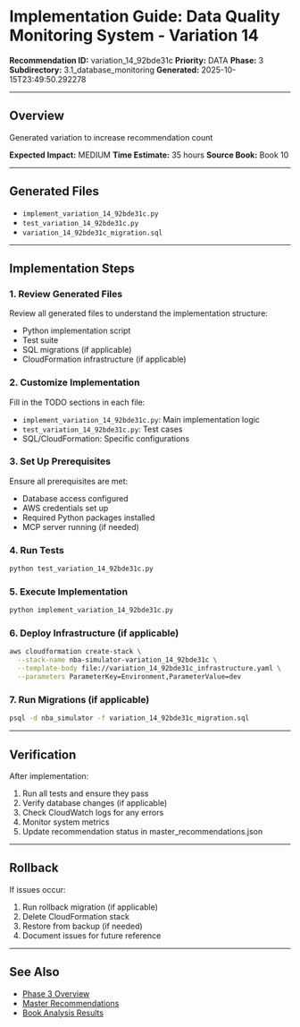 # Implementation Guide: Data Quality Monitoring System - Variation 14

**Recommendation ID:** variation_14_92bde31c
**Priority:** DATA
**Phase:** 3
**Subdirectory:** 3.1_database_monitoring
**Generated:** 2025-10-15T23:49:50.292278

---

## Overview

Generated variation to increase recommendation count

**Expected Impact:** MEDIUM
**Time Estimate:** 35 hours
**Source Book:** Book 10

---

## Generated Files

- `implement_variation_14_92bde31c.py`
- `test_variation_14_92bde31c.py`
- `variation_14_92bde31c_migration.sql`

---

## Implementation Steps

### 1. Review Generated Files

Review all generated files to understand the implementation structure:
- Python implementation script
- Test suite
- SQL migrations (if applicable)
- CloudFormation infrastructure (if applicable)

### 2. Customize Implementation

Fill in the TODO sections in each file:
- `implement_variation_14_92bde31c.py`: Main implementation logic
- `test_variation_14_92bde31c.py`: Test cases
- SQL/CloudFormation: Specific configurations

### 3. Set Up Prerequisites

Ensure all prerequisites are met:
- Database access configured
- AWS credentials set up
- Required Python packages installed
- MCP server running (if needed)

### 4. Run Tests

```bash
python test_variation_14_92bde31c.py
```

### 5. Execute Implementation

```bash
python implement_variation_14_92bde31c.py
```

### 6. Deploy Infrastructure (if applicable)

```bash
aws cloudformation create-stack \
  --stack-name nba-simulator-variation_14_92bde31c \
  --template-body file://variation_14_92bde31c_infrastructure.yaml \
  --parameters ParameterKey=Environment,ParameterValue=dev
```

### 7. Run Migrations (if applicable)

```bash
psql -d nba_simulator -f variation_14_92bde31c_migration.sql
```

---

## Verification

After implementation:
1. Run all tests and ensure they pass
2. Verify database changes (if applicable)
3. Check CloudWatch logs for any errors
4. Monitor system metrics
5. Update recommendation status in master_recommendations.json

---

## Rollback

If issues occur:
1. Run rollback migration (if applicable)
2. Delete CloudFormation stack
3. Restore from backup (if needed)
4. Document issues for future reference

---

## See Also

- [Phase 3 Overview](/Users/ryanranft/nba-simulator-aws/docs/phases/phase_3/)
- [Master Recommendations](/Users/ryanranft/nba-mcp-synthesis/analysis_results/master_recommendations.json)
- [Book Analysis Results](/Users/ryanranft/nba-mcp-synthesis/analysis_results/)
